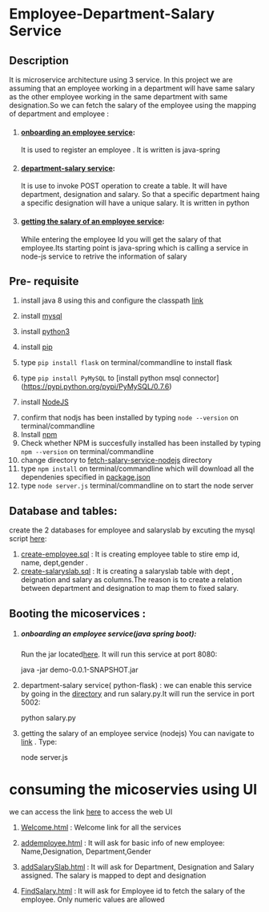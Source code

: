 
# Employee-Department-Salary Service
## Description
It is microservice architecture using 3 service. In this project we are assuming that an employee working in a department will have same salary as the other employee working in the same department with same designation.So we can fetch the salary of the employee using the mapping of department and employee :
1) #### [onboarding an employee service](https://github.com/satyamsah/microservice/tree/master/employee-onboard-service-javaspring): 
   It is used to register an employee . It is written is java-spring
2) #### [department-salary service](https://github.com/satyamsah/microservice/tree/master/create-deptmentandsalary-service-python):
   It is use to invoke POST operation to create a table. It will have department, designation and salary. So that a specific department haing a specific designation will have a unique salary. It is written in python
3) #### [getting the salary of an employee service](https://github.com/satyamsah/microservice/tree/master/fetch-salary-service-nodejs): 
   While entering the employee Id you will get the salary of that employee.Its starting point is java-spring which is calling a service    in node-js service to retrive the information of salary


## Pre- requisite 
1)  install java 8 using this and configure the classpath [link](http://www.oracle.com/technetwork/java/javase/downloads/jdk8-downloads-2133151.html)
2) install [mysql](https://dev.mysql.com/downloads/mysql/)
3) install [python3](https://www.python.org/downloads/)
4) install [pip](https://pip.pypa.io/en/stable/installing/)
5) type `pip install flask`  on terminal/commandline to install flask 
6) type `pip install PyMySQL` to [install python msql connector] (https://pypi.python.org/pypi/PyMySQL/0.7.6)

6) install [NodeJS](https://nodejs.org/en/download/) 
7. confirm that nodjs has been installed by typing `node --version` on terminal/commandline
8. Install [npm](https://www.npmjs.com/get-npm)
9. Check whether NPM is succesfully installed has been installed by typing `npm --version` on terminal/commandline
10. change directory to [fetch-salary-service-nodejs](https://github.com/satyamsah/microservice/tree/master/fetch-salary-service-nodejs) directory
11. type `npm install` on terminal/commandline which will download all the dependenies specified in [package.json](https://github.com/satyamsah/microservice/blob/master/fetch-salary-service-nodejs/package.json)  
12. type `node server.js` terminal/commandline on  to start the node server

## Database and tables:
create the 2 databases for employee and salaryslab by excuting the mysql script [here](https://github.com/satyamsah/microservice/tree/master/sqlscript):

1) [create-employee.sql](https://github.com/satyamsah/microservice/blob/master/sqlscript/create-employee.sql) : It is creating employee table to stire emp id, name, dept,gender . 
2) [create-salaryslab.sql](https://github.com/satyamsah/microservice/blob/master/sqlscript/create-salaryslab.sql) : It is creating a salaryslab table with dept , deignation and salary as columns.The reason is to create a relation between department and designation to map them to fixed salary.


## Booting the micoservices :
1) ##### onboarding an employee service(java spring boot):
   Run the jar located[here](https://github.com/satyamsah/microservice/blob/master/employee-onboard-service-javaspring/target/demo-0.0.1-SNAPSHOT.jar). It will run this service at port 8080:
   
   java -jar demo-0.0.1-SNAPSHOT.jar

2) department-salary service( python-flask) : we can enable this service by going in the [directory](https://github.com/satyamsah/microservice/blob/master/create-deptmentandsalary-service-python/salary.py) and run salary.py.It will run the service in port 5002:

   python salary.py

3) getting the salary of an employee service (nodejs) You can navigate to [link](https://github.com/satyamsah/microservice/tree/master/fetch-salary-service-nodejs) . Type:
   
   node server.js

# consuming the micoservies using UI
we can access the link [here](https://github.com/satyamsah/microservice/tree/master/web) to access the web UI

1) [Welcome.html](https://github.com/satyamsah/microservice/blob/master/web/Welcome.html) : Welcome link for all the services

2) [addemployee.html](https://github.com/satyamsah/microservice/blob/master/web/addemployee.html) : It will ask for basic info of new employee: Name,Designation, Department,Gender

3) [addSalarySlab.html](https://github.com/satyamsah/microservice/blob/master/web/addSalarySlab.html) : It will ask for Department, Designation and Salary assigned. The salary is mapped to dept and designation

4) [FindSalary.html](https://github.com/satyamsah/microservice/blob/master/web/FindSalary.html) : It will ask for Employee id to fetch the salary of the employee. Only numeric values are allowed

